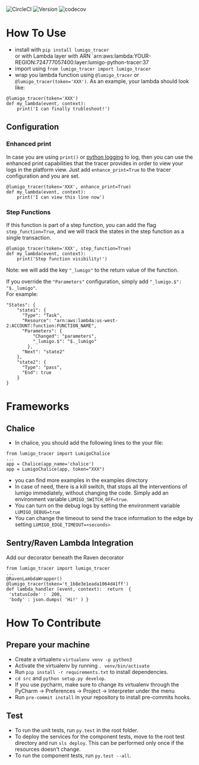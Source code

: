 ![CircleCI](https://circleci.com/gh/lumigo-io/python_tracer/tree/master.svg?style=svg&circle-token=421fefe82bcad1c17c4116f154e25e32ebc90f2c)
![Version](https://badge.fury.io/py/lumigo-tracer.svg)
![codecov](https://codecov.io/gh/lumigo-io/python_tracer/branch/master/graph/badge.svg?token=6EgXIlefwG)

# How To Use
* install with `pip install lumigo_tracer` <br/> 
or with Lambda layer with ARN `arn:aws:lambda:YOUR-REGION:724777057400:layer:lumigo-python-tracer:37
* import using `from lumigo_tracer import lumigo_tracer`
* wrap you lambda function using `@lumigo_tracer` or `@lumigo_tracer(token='XXX')`. As an example, your lambda should look like: 
```
@lumigo_tracer(token='XXX')
def my_lambda(event, context):
    print('I can finally trubleshoot!')
```

## Configuration
### Enhanced print
In case you are using `print()` or [python logging](https://docs.python.org/3/library/logging.html) to log, then you can use the enhanced print capabilities that the tracer provides in order to view your logs in the platform view. Just add `enhance_print=True` to the tracer configuration and you are set.
```
@lumigo_tracer(token='XXX', enhance_print=True)
def my_lambda(event, context):
    print('I can view this line now')
```

### Step Functions
If this function is part of a step function, you can add the flag `step_function=True`, and we will track the states in the step function as a single transaction.
```
@lumigo_tracer(token='XXX', step_function=True)
def my_lambda(event, context):
    print('Step function visibility!')
```
Note: we will add the key `"_lumigo"` to the return value of the function. 

If you override the `"Parameters"` configuration, simply add `"_lumigo.$": "$._lumigo"`. <br/>
For example:
```
"States": {
    "state1": {
      "Type": "Task",
      "Resource": "arn:aws:lambda:us-west-2:ACCOUNT:function:FUNCTION_NAME",
      "Parameters": {
          "Changed": "parameters",
          "_lumigo.$": "$._lumigo"
        },
      "Next": "state2"
    },
    "state2": {
      "Type": "pass",
      "End": true
    }
}
```


# Frameworks
## Chalice
* In chalice, you should add the following lines to the your file:
```
from lumigo_tracer import LumigoChalice
...
app = Chalice(app_name='chalice')
app = LumigoChalice(app, token="XXX")
```
* you can find more examples in the examples directory 
* In case of need, there is a kill switch, that stops all the interventions of lumigo immediately, without changing the code. Simply add an environment variable `LUMIGO_SWITCH_OFF=true`.
* You can turn on the debug logs by setting the environment variable `LUMIGO_DEBUG=true`
* You can change the timeout to send the trace information to the edge by setting `LUMIGO_EDGE_TIMEOUT=<seconds>`

## Sentry/Raven Lambda Integration
Add our decorator beneath the Raven decorator
```
from lumigo_tracer import lumigo_tracer
...
@RavenLambdaWrapper()
@lumigo_tracer(token='t_1b8e3e1eada1064d41ff')
def lambda_handler (event, context):  return  {
 'statusCode' :  200,
 'body' : json.dumps( 'Hi!' ) }
```
# How To Contribute
Prepare your machine
----
* Create a virtualenv `virtualenv venv -p python3`
* Activate the virtualenv by running `. venv/bin/activate`
* Run `pip install -r requirements.txt` to install dependencies.
* `cd src` and `python setup.py develop`.
* If you use pycharm, make sure to change its virtualenv through the PyCharm -> Preferences -> Project -> Interpreter under the menu
* Run `pre-commit install` in your repository to install pre-commits hooks.

Test
----
* To run the unit tests, run `py.test` in the root folder.
* To deploy the services for the component tests, move to the root test directory and run `sls deploy`. This can be performed only once if the resources doesn't change.
* To run the component tests, run `py.test --all`.

